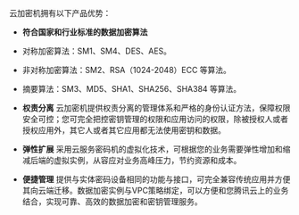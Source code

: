 
云加密机拥有以下产品优势：
- **符合国家和行业标准的数据加密算法**
 - 对称加密算法：SM1、SM4、DES、AES。
 - 非对称加密算法：SM2、RSA（1024-2048）ECC 等算法。
 - 摘要算法：SM3、MD5、SHA1、SHA256、SHA384 等算法。

- **权责分离**
云加密机提供权责分离的管理体系和严格的身份认证方法，保障权限安全可控；您可完全把控密钥管理的权限和应用访问的权限，除被授权人或者授权应用外，其它人或者其它应用都无法使用密钥和数据。 
- **弹性扩展**
采用云服务密码机的虚拟化技术，可根据您的业务需要弹性增加和缩减后端的虚拟实例，从容应对业务高峰压力，节约资源和成本。
- **便捷管理**
提供与实体密码设备相同的功能与接口，可完全兼容传统应用并方便其向云端迁移。数据加密实例与VPC策略绑定，可以方便和您腾讯云上的业务结合，实现可靠、高效的数据加密和密钥管理服务。
